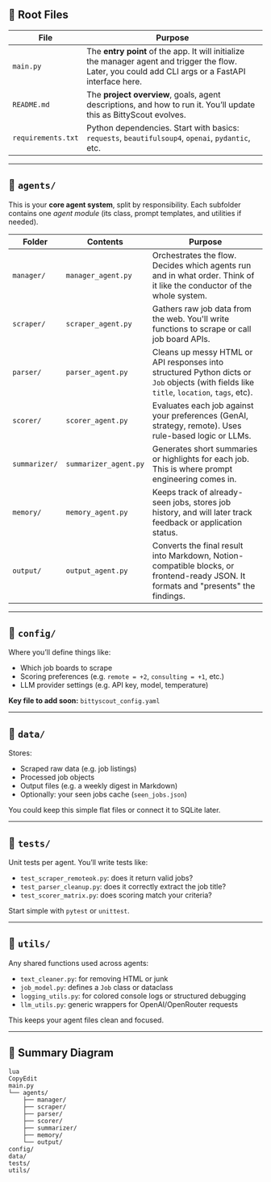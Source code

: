 ## 📁 Root Files

| File | Purpose |
| --- | --- |
| `main.py` | The **entry point** of the app. It will initialize the manager agent and trigger the flow. Later, you could add CLI args or a FastAPI interface here. |
| `README.md` | The **project overview**, goals, agent descriptions, and how to run it. You’ll update this as BittyScout evolves. |
| `requirements.txt` | Python dependencies. Start with basics: `requests`, `beautifulsoup4`, `openai`, `pydantic`, etc. |

---

## 📁 `agents/`

This is your **core agent system**, split by responsibility. Each subfolder contains one *agent module* (its class, prompt templates, and utilities if needed).

| Folder | Contents | Purpose |
| --- | --- | --- |
| `manager/` | `manager_agent.py` | Orchestrates the flow. Decides which agents run and in what order. Think of it like the conductor of the whole system. |
| `scraper/` | `scraper_agent.py` | Gathers raw job data from the web. You'll write functions to scrape or call job board APIs. |
| `parser/` | `parser_agent.py` | Cleans up messy HTML or API responses into structured Python dicts or `Job` objects (with fields like `title`, `location`, `tags`, etc). |
| `scorer/` | `scorer_agent.py` | Evaluates each job against your preferences (GenAI, strategy, remote). Uses rule-based logic or LLMs. |
| `summarizer/` | `summarizer_agent.py` | Generates short summaries or highlights for each job. This is where prompt engineering comes in. |
| `memory/` | `memory_agent.py` | Keeps track of already-seen jobs, stores job history, and will later track feedback or application status. |
| `output/` | `output_agent.py` | Converts the final result into Markdown, Notion-compatible blocks, or frontend-ready JSON. It formats and "presents" the findings. |

---

## 📁 `config/`

Where you’ll define things like:

- Which job boards to scrape
- Scoring preferences (e.g. `remote = +2`, `consulting = +1`, etc.)
- LLM provider settings (e.g. API key, model, temperature)

**Key file to add soon:** `bittyscout_config.yaml`

---

## 📁 `data/`

Stores:

- Scraped raw data (e.g. job listings)
- Processed job objects
- Output files (e.g. a weekly digest in Markdown)
- Optionally: your seen jobs cache (`seen_jobs.json`)

You could keep this simple flat files or connect it to SQLite later.

---

## 📁 `tests/`

Unit tests per agent. You’ll write tests like:

- `test_scraper_remoteok.py`: does it return valid jobs?
- `test_parser_cleanup.py`: does it correctly extract the job title?
- `test_scorer_matrix.py`: does scoring match your criteria?

Start simple with `pytest` or `unittest`.

---

## 📁 `utils/`

Any shared functions used across agents:

- `text_cleaner.py`: for removing HTML or junk
- `job_model.py`: defines a `Job` class or dataclass
- `logging_utils.py`: for colored console logs or structured debugging
- `llm_utils.py`: generic wrappers for OpenAI/OpenRouter requests

This keeps your agent files clean and focused.

---

## 🧱 Summary Diagram

```
lua
CopyEdit
main.py
└── agents/
    ├── manager/
    ├── scraper/
    ├── parser/
    ├── scorer/
    ├── summarizer/
    ├── memory/
    └── output/
config/
data/
tests/
utils/

```